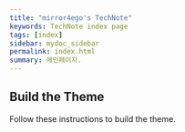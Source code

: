 ```yaml
---
title: "mirror4ego's TechNote"
keywords: TechNote index page
tags: [index]
sidebar: mydoc_sidebar
permalink: index.html
summary: 메인페이지.
---
```


## Build the Theme

Follow these instructions to build the theme.
